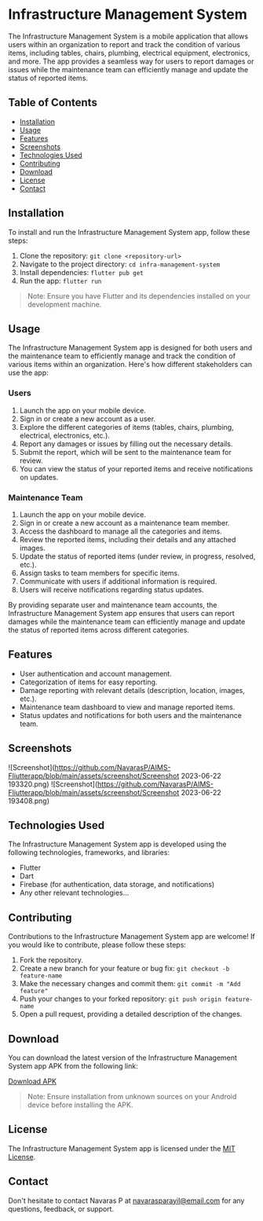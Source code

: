 # Infrastructure Management System

The Infrastructure Management System is a mobile application that allows users within an organization to report and track the condition of various items, including tables, chairs, plumbing, electrical equipment, electronics, and more. The app provides a seamless way for users to report damages or issues while the maintenance team can efficiently manage and update the status of reported items.

## Table of Contents
- [Installation](#installation)
- [Usage](#usage)
- [Features](#features)
- [Screenshots](#screenshots)
- [Technologies Used](#technologies-used)
- [Contributing](#contributing)
- [Download](#download)
- [License](#license)
- [Contact](#contact)

## Installation

To install and run the Infrastructure Management System app, follow these steps:

1. Clone the repository: `git clone <repository-url>`
2. Navigate to the project directory: `cd infra-management-system`
3. Install dependencies: `flutter pub get`
4. Run the app: `flutter run`

> Note: Ensure you have Flutter and its dependencies installed on your development machine.

## Usage

The Infrastructure Management System app is designed for both users and the maintenance team to efficiently manage and track the condition of various items within an organization. Here's how different stakeholders can use the app:

### Users

1. Launch the app on your mobile device.
2. Sign in or create a new account as a user.
3. Explore the different categories of items (tables, chairs, plumbing, electrical, electronics, etc.).
4. Report any damages or issues by filling out the necessary details.
5. Submit the report, which will be sent to the maintenance team for review.
6. You can view the status of your reported items and receive notifications on updates.

### Maintenance Team

1. Launch the app on your mobile device.
2. Sign in or create a new account as a maintenance team member.
3. Access the dashboard to manage all the categories and items.
4. Review the reported items, including their details and any attached images.
5. Update the status of reported items (under review, in progress, resolved, etc.).
6. Assign tasks to team members for specific items.
7. Communicate with users if additional information is required.
8. Users will receive notifications regarding status updates.

By providing separate user and maintenance team accounts, the Infrastructure Management System app ensures that users can report damages while the maintenance team can efficiently manage and update the status of reported items across different categories.



## Features

- User authentication and account management.
- Categorization of items for easy reporting.
- Damage reporting with relevant details (description, location, images, etc.).
- Maintenance team dashboard to view and manage reported items.
- Status updates and notifications for both users and the maintenance team.

## Screenshots

![Screenshot](https://github.com/NavarasP/AIMS-Fliutterapp/blob/main/assets/screenshot/Screenshot 2023-06-22 193320.png)
![Screenshot](https://github.com/NavarasP/AIMS-Fliutterapp/blob/main/assets/screenshot/Screenshot 2023-06-22 193408.png)



## Technologies Used

The Infrastructure Management System app is developed using the following technologies, frameworks, and libraries:

- Flutter
- Dart
- Firebase (for authentication, data storage, and notifications)
- Any other relevant technologies...

## Contributing

Contributions to the Infrastructure Management System app are welcome! If you would like to contribute, please follow these steps:

1. Fork the repository.
2. Create a new branch for your feature or bug fix: `git checkout -b feature-name`
3. Make the necessary changes and commit them: `git commit -m "Add feature"`
4. Push your changes to your forked repository: `git push origin feature-name`
5. Open a pull request, providing a detailed description of the changes.

## Download

You can download the latest version of the Infrastructure Management System app APK from the following link:

[Download APK](https://github.com/NavarasP/AIMS-Fliutterapp/blob/main/build/app/outputs/apk/release/app-release.apk)

> Note: Ensure installation from unknown sources on your Android device before installing the APK.


## License

The Infrastructure Management System app is licensed under the [MIT License](LICENSE).

## Contact

Don't hesitate to contact Navaras P at navarasparayil@email.com for any questions, feedback, or support.
